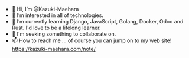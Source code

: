 - 👋 Hi, I’m @Kazuki-Maehara
- 👀 I’m interested in all of technologies.
- 🌱 I’m currently learning Django, JavaScript, Golang, Docker, Odoo and Rust. I'd love to be a lifelong learner.
- 💞️ I'm seeking something to collaborate on.
- 📫 How to reach me ... of course you can jump on to my web site! https://kazuki-maehara.com/note/

  
 
<!---
Kazuki-Maehara/Kazuki-Maehara is a ✨ special ✨ repository because its `README.md` (this file) appears on your GitHub profile.
You can click the Preview link to take a look at your changes.
--->
